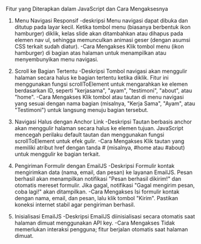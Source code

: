 Fitur yang Diterapkan dalam JavaScript dan Cara Mengaksesnya
1. Menu Navigasi Responsif
-deskripsi
Menu navigasi dapat dibuka dan ditutup pada layar kecil. Ketika tombol menu (biasanya berbentuk ikon  hamburger) diklik, kelas slide akan ditambahkan atau dihapus pada elemen nav ul, sehingga memunculkan animasi geser (dengan asumsi CSS terkait sudah diatur).
-Cara Mengakses
Klik tombol menu (ikon hamburger) di bagian atas halaman untuk menampilkan atau menyembunyikan menu navigasi.

2. Scroll ke Bagian Tertentu
-Deskripsi
Tombol navigasi akan menggulir halaman secara halus ke bagian tertentu ketika diklik. Fitur ini menggunakan fungsi scrollToElement untuk mengarahkan ke elemen berdasarkan ID, seperti "kerjasama", "ayam", "testimoni", "about", atau "home".
-Cara Mengakses
Klik tombol atau tautan di menu navigasi yang sesuai dengan nama bagian (misalnya, "Kerja Sama", "Ayam", atau "Testimoni") untuk langsung menuju bagian tersebut.

3. Navigasi Halus dengan Anchor Link
-Deskripsi
Tautan berbasis anchor akan menggulir halaman secara halus ke elemen tujuan. JavaScript mencegah perilaku default tautan dan menggunakan fungsi scrollToElement untuk efek gulir.
-Cara Mengakses
Klik tautan yang memiliki atribut href dengan tanda # (misalnya, #home atau #about) untuk menggulir ke bagian terkait.

4. Pengiriman Formulir dengan EmailJS
-Deskripsi
Formulir kontak mengirimkan data (nama, email, dan pesan) ke layanan EmailJS. Pesan berhasil akan menampilkan notifikasi "Pesan berhasil dikirim!" dan otomatis mereset formulir. Jika gagal, notifikasi "Gagal mengirim pesan, coba lagi!" akan ditampilkan.
-Cara Mengakses
Isi formulir kontak dengan nama, email, dan pesan, lalu klik tombol "Kirim". Pastikan koneksi internet stabil agar pengiriman berhasil.

5. Inisialisasi EmailJS
-Deskripsi
EmailJS diinisialisasi secara otomatis saat halaman dimuat menggunakan API key.
-Cara Mengakses
Tidak memerlukan interaksi pengguna; fitur berjalan otomatis saat halaman dimuat.
